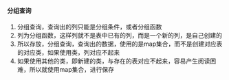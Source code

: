 
#### 分组查询
1. 分组查询，查询出的列只能是分组条件，或者分组函数
2. 列为分组函数，这样列就不是表中已有的列，而是一个新的列，是自己创建的
3. 所以存放，分组查询，查询出的数据，使用的是map集合，而不是创建对应表的对应类，如果使用类，列对应不起来
4. 如果使用其他的类，即新建的类，与存在的表对应不起来，容易产生阅读困难，所以就使用map集合，进行保存